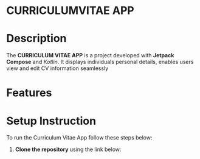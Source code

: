 # CURRICULUMVITAE APP
# Description
The **CURRICULUM VITAE APP** is a project developed with **Jetpack Compose** and *Kotlin*. It displays individuals personal details, enables users view and edit CV information seamlessly

# Features



# Setup Instruction
To run the Curriculum Vitae App follow these steps below:
1. **Clone the repository** using the link below:
   ````
   
